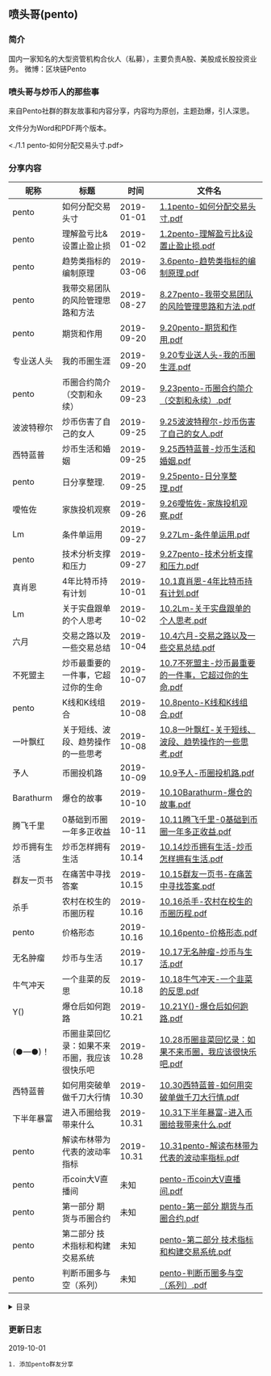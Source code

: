 ## 喷头哥(pento)

### 简介

国内一家知名的大型资管机构合伙人（私募），主要负责A股、美股成长股投资业务。
微博：区块链Pento [](https://www.weibo.com/6903156287)

### 喷头哥与炒币人的那些事

来自Pento社群的群友故事和内容分享，内容均为原创，主题劲爆，引人深思。

文件分为Word和PDF两个版本。

<./1.1 pento-如何分配交易头寸.pdf>

### 分享内容

| 昵称         | 标题                                         | 时间       | 文件名                                                       |
| ------------ | -------------------------------------------- | ---------- | ------------------------------------------------------------ |
| pento        | 如何分配交易头寸                             | 2019-01-01 | [1.1pento-如何分配交易头寸.pdf](./1.1pento-如何分配交易头寸.pdf) |
| pento        | 理解盈亏比&设置止盈止损                      | 2019-01-02 | [1.2pento-理解盈亏比&设置止盈止损.pdf](./1.2pento-理解盈亏比&设置止盈止损.pdf) |
| pento        | 趋势类指标的编制原理                         | 2019-03-06 | [3.6pento-趋势类指标的编制原理.pdf](./3.6pento-趋势类指标的编制原理.pdf) |
| pento        | 我带交易团队的风险管理思路和方法             | 2019-08-27 | [8.27pento-我带交易团队的风险管理思路和方法.pdf](./8.27pento-我带交易团队的风险管理思路和方法.pdf) |
| pento        | 期货和作用                                   | 2019-09-20 | [9.20pento-期货和作用.pdf](./9.20pento-期货和作用.pdf)     |
| 专业送人头   | 我的币圈生涯                                 | 2019-09-20 | [9.20专业送人头-我的币圈生涯.pdf](./9.20专业送人头-我的币圈生涯.pdf) |
| pento        | 币圈合约简介（交割和永续）                   | 2019-09-23 | [9.23pento-币圈合约简介（交割和永续）.pdf](./9.23pento-币圈合约简介（交割和永续）.pdf) |
| 波波特穆尔   | 炒币伤害了自己的女人                         | 2019-09-25 | [9.25波波特穆尔-炒币伤害了自己的女人.pdf](./9.25波波特穆尔-炒币伤害了自己的女人.pdf) |
| 西特蓝普     | 炒币生活和婚姻                               | 2019-09-25 | [9.25西特蓝普-炒币生活和婚姻.pdf](./9.25西特蓝普-炒币生活和婚姻.pdf) |
| pento        | 日分享整理.                                  | 2019-09-25 | [9.25pento-日分享整理.pdf](./9.25pento-日分享整理.pdf)     |
| 噯恠佐       | 家族投机观察                                 | 2019-09-26 | [9.26噯恠佐-家族投机观察.pdf](./9.26噯恠佐-家族投机观察.pdf) |
| Lm           | 条件单运用                                   | 2019-09-27 | [9.27Lm-条件单运用.pdf](./9.27Lm-条件单运用.pdf)           |
| pento        | 技术分析支撑和压力                           | 2019-09-27 | [9.27pento-技术分析支撑和压力.pdf](./9.27pento-技术分析支撑和压力.pdf) |
| 真肖恩       | 4年比特币持有计划                            | 2019-10-01 | [10.1真肖恩-4年比特币持有计划.pdf](./10.1真肖恩-4年比特币持有计划.pdf) |
| Lm           | 关于实盘跟单的个人思考                       | 2019-10-02 | [10.2Lm-关于实盘跟单的个人思考.pdf](./10.2Lm-关于实盘跟单的个人思考.pdf) |
| 六月         | 交易之路以及一些交易总结                     | 2019-10-04 | [10.4六月-交易之路以及一些交易总结.pdf](./10.4六月-交易之路以及一些交易总结.pdf) |
| 不死盟主     | 炒币最重要的一件事，它超过你的生命           | 2019-10-07 | [10.7不死盟主-炒币最重要的一件事，它超过你的生命.pdf](./10.7不死盟主-炒币最重要的一件事，它超过你的生命.pdf) |
| pento        | K线和K线组合                                 | 2019-10-08 | [10.8pento-K线和K线组合.pdf](./10.8pento-K线和K线组合.pdf) |
| 一叶飘红     | 关于短线、波段、趋势操作的一些思考           | 2019-10-08 | [10.8一叶飘红-关于短线、波段、趋势操作的一些思考.pdf](./10.8一叶飘红-关于短线、波段、趋势操作的一些思考.pdf) |
| 予人         | 币圈投机路                                   | 2019-10-09 | [10.9予人-币圈投机路.pdf](./10.9予人-币圈投机路.pdf)       |
| Barathurm    | 爆仓的故事                                   | 2019-10-10 | [10.10Barathurm-爆仓的故事.pdf](./10.10Barathurm-爆仓的故事.pdf) |
| 腾飞千里     | 0基础到币圈一年多正收益                      | 2019-10-11 | [10.11腾飞千里-0基础到币圈一年多正收益.pdf](./10.11腾飞千里-0基础到币圈一年多正收益.pdf) |
| 炒币拥有生活 | 炒币怎样拥有生活                             | 2019-10.14 | [10.14炒币拥有生活-炒币怎样拥有生活.pdf](./10.14炒币拥有生活-炒币怎样拥有生活.pdf) |
| 群友一页书   | 在痛苦中寻找答案                             | 2019-10.15 | [10.15群友一页书-在痛苦中寻找答案.pdf](./10.15群友一页书-在痛苦中寻找答案.pdf) |
| 杀手         | 农村在校生的币圈历程                         | 2019-10.16 | [10.16杀手-农村在校生的币圈历程.pdf](./10.16杀手-农村在校生的币圈历程.pdf) |
| pento        | 价格形态                                     | 2019-10.16 | [10.16pento-价格形态.pdf](./10.16pento-价格形态.pdf)       |
| 无名肿瘤     | 炒币与生活                                   | 2019-10.17 | [10.17无名肿瘤-炒币与生活.pdf](./10.17无名肿瘤-炒币与生活.pdf) |
| 牛气冲天     | 一个韭菜的反思                               | 2019-10.18 | [10.18牛气冲天-一个韭菜的反思.pdf](./10.18牛气冲天-一个韭菜的反思.pdf) |
| Y()          | 爆仓后如何跑路                               | 2019-10.21 | [10.21Y()-爆仓后如何跑路.pdf](./10.21Y()-爆仓后如何跑路.pdf) |
| (●—●)！      | 币圈韭菜回忆录：如果不来币圈，我应该很快乐吧 | 2019-10.28 | [10.28币圈韭菜回忆录：如果不来币圈，我应该很快乐吧.pdf](./10.28币圈韭菜回忆录：如果不来币圈，我应该很快乐吧.pdf) |
| 西特蓝普     | 如何用突破单做千刀大行情                     | 2019-10.30 | [10.30西特蓝普-如何用突破单做千刀大行情.pdf](./10.30西特蓝普-如何用突破单做千刀大行情.pdf) |
| 下半年暴富   | 进入币圈给我带来什么                         | 2019-10.31 | [10.31下半年暴富-进入币圈给我带来什么.pdf](./10.31下半年暴富-进入币圈给我带来什么.pdf) |
| pento        | 解读布林带为代表的波动率指标                 | 2019-10.31 | [10.31pento-解读布林带为代表的波动率指标.pdf](./10.31pento-解读布林带为代表的波动率指标.pdf) |
| pento        | 币coin大V直播间                              | 未知       | [pento-币coin大V直播间.pdf](./pento-币coin大V直播间.pdf)     |
| pento        | 第一部分 期货与币圈合约                      | 未知       | [pento-第一部分 期货与币圈合约.pdf](./pento-第一部分【期货与币圈合约】.pdf) |
| pento        | 第二部分 技术指标和构建交易系统              | 未知       | [pento-第二部分 技术指标和构建交易系统.pdf](./pento-第二部分【技术指标和构建交易系统】.pdf) |
| pento        | 判断币圈多与空（系列）                       | 未知       | [pento-判断币圈多与空（系列）.pdf](./pento-判断币圈多与空（系列）.pdf) |

<details>
<summary>目录</summary>
.
├── 1.1pento-如何分配交易头寸.pdf
├── 1.2pento-理解盈亏比&设置止盈止损.pdf
├── 10.10Barathurm-爆仓的故事.docx
├── 10.10Barathurm-爆仓的故事.pdf
├── 10.11腾飞千里-0基础到币圈一年多正收益.doc
├── 10.11腾飞千里-0基础到币圈一年多正收益.pdf
├── 10.14炒币拥有生活-炒币怎样拥有生活.pdf
├── 10.14炒币拥有生活-《炒币怎样拥有生活》.docx
├── 10.15群友一页书-在痛苦中寻找答案.docx
├── 10.15群友一页书-在痛苦中寻找答案.pdf
├── 10.16pento-价格形态.pdf
├── 10.16杀手-农村在校生的币圈历程.docx
├── 10.16杀手-农村在校生的币圈历程.pdf
├── 10.17无名肿瘤-炒币与生活.docx
├── 10.17无名肿瘤-炒币与生活.pdf
├── 10.18牛气冲天-一个韭菜的反思.doc
├── 10.18牛气冲天-一个韭菜的反思.pdf
├── 10.1真肖恩-4年比特币持有计划.doc
├── 10.1真肖恩-4年比特币持有计划.pdf
├── 10.21Y()-爆仓后如何跑路.docx
├── 10.21Y()-爆仓后如何跑路.pdf
├── 10.28币圈韭菜回忆录：如果不来币圈，我应该很快乐吧.docx
├── 10.28币圈韭菜回忆录：如果不来币圈，我应该很快乐吧.pdf
├── 10.2Lm-关于实盘跟单的个人思考.docx
├── 10.2Lm-关于实盘跟单的个人思考.pdf
├── 10.30西特蓝普-如何用突破单做千刀大行情.pdf
├── 10.31pento-解读布林带为代表的波动率指标.pdf
├── 10.31下半年暴富-进入币圈给我带来什么.docx
├── 10.31下半年暴富-进入币圈给我带来什么.pdf
├── 10.4六月-交易之路以及一些交易总结.docx
├── 10.4六月-交易之路以及一些交易总结.pdf
├── 10.7不死盟主-炒币最重要的一件事，它超过你的生命.docx
├── 10.7不死盟主-炒币最重要的一件事，它超过你的生命.pdf
├── 10.8 一叶飘红-关于短线、波段、趋势操作的一些思考.pdf
├── 10.8pento-K线和K线组合.pdf
├── 10.8一叶飘红-关于短线、波段、趋势操作的一些思考.docx
├── 10.9予人-币圈投机路.docx
├── 10.9予人-币圈投机路.pdf
├── 3.6pento-趋势类指标的编制原理.pdf
├── 8.27pento-我带交易团队的风险管理思路和方法.pdf
├── 9.20pento-期货和作用.pdf
├── 9.20专业送人头- 我的币圈生涯.doc
├── 9.20专业送人头-我的币圈生涯.pdf
├── 9.23pento-币圈合约简介（交割和永续）.pdf
├── 9.25pento-日分享整理.pdf
├── 9.25西特蓝普-炒币生活和婚姻.docx
├── 9.25西特蓝普-炒币生活和婚姻.pdf
├── 9.25波波特穆尔 炒币伤害了自己的女人.docx
├── 9.25波波特穆尔-炒币伤害了自己的女人.pdf
├── 9.26噯恠佐-家族投机观察.docx
├── 9.26噯恠佐-家族投机观察.pdf
├── 9.27Lm 条件单运用.docx
├── 9.27Lm-条件单运用.pdf
├── 9.27pento-技术分析支撑和压力.pdf
├── README.md
├── pento-币coin大V直播间.pdf
├── pento-判断币圈多与空（系列）.pdf
├── pento-第一部分【期货与币圈合约】.pdf
└── pento-第二部分【技术指标和构建交易系统】.pdf
</details>

### 更新日志

2019-10-01
```
1. 添加pento群友分享
```